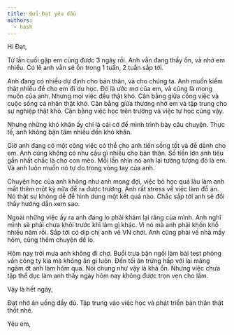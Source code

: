 ```yaml
---
title: Gửi Đạt yêu dấu
authors:
  - hash
---
```


Hi Đạt,

Từ lần cuối gặp em cũng được 3 ngày rồi. Anh vẫn đang thấy ổn, và nhớ em nhiều.
Có lẽ anh vẫn sẽ ổn trong 1 tuần, 2 tuần sắp tới.

Anh đang có nhiều dự định cho bản thân, và cho chúng ta. Anh muốn kiếm thật nhiều
để cho em đi du học. Đó là ước mơ của em, và cũng là mong muốn của anh. Nhưng mọi
việc đều thật khó. Cân bằng giữa công việc và cuộc sống cá nhân thật khó. Cân bằng
giữa thương nhớ em và tập trung cho sự nghiệp thật khó. Cân bằng việc học trên trường
và việc tự học cũng vậy.

Nhưng những khó khăn ấy chỉ là cái cớ để mình trình bày câu chuyện. Thực tế, anh không
bận tâm nhiều đến khó khăn.

Giờ anh đang có một công việc có thể cho anh tiền sống tốt và để dành cho em. Anh cũng
không có nhu cầu gì nhiều cho bản thân. Số tiền lớn anh tiêu gần nhất chắc là cho con mèo.
Mỗi lần nhìn nó anh lại tưởng tượng đó là em. Và anh luôn muốn nó tự do trong vòng tay của
anh.

Chuyện học của anh không như anh mong đợi, việc bỏ học quá lâu làm anh mất thêm một kỳ
nữa để ra được trường. Anh rất stress về việc làm đồ án. Nó thật sự không dễ để hình dung
một kết quả nào. Chắc sắp tới anh sẽ đổi thầy hướng dẫn xem sao.

Ngoài những việc ấy ra anh đang lo phải khám lại răng của mình. Anh nghĩ mình sẽ phải
chưa khỏi trước khi làm gì khác. Vì nó mà anh phải khốn khổ nhiều năm rồi. Sắp tới có dịp
chị anh về VN chơi. Anh cũng phải về nhà mấy hôm, cũng thêm chuyện để lo.

Hôm nay trời mưa anh không đi chợ. Buổi trưa bận ngồi làm bài test phỏng vấn công ty kia mà
không ăn gì luôn. Đến tối ăn trứng hấp với lại măng ngâm ớt anh làm hôm qua. Nói chung như vậy
là khá ổn. Nhưng việc chưa tập thể dục làm anh thấy ngày hôm nay không được trọn vẹn cho lắm.

Vậy là hết ngày,

Đạt nhớ ăn uống đầy đủ. Tập trung vào việc học và phát triển bản thân thật thốt nhé.

Yêu em,
